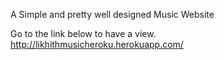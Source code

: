 A Simple and pretty well designed Music Website

Go to the link below to have a view. 
http://likhithmusicheroku.herokuapp.com/
